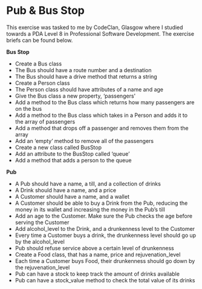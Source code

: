 # Pub & Bus Stop 

This exercise was tasked to me by CodeClan, Glasgow where I studied towards a PDA Level 8 in Professional Software Development. The exercise briefs can be found below.

**Bus Stop**

- Create a Bus class
- The Bus should have a route number and a destination
- The Bus should have a drive method that returns a string
- Create a Person class
- The Person class should have attributes of a name and age
- Give the Bus class a new property, ‘passengers'
- Add a method to the Bus class which returns how many passengers are on the bus
- Add a method to the Bus class which takes in a Person and adds it to the array of passengers
- Add a method that drops off a passenger and removes them from the array
- Add an ‘empty’ method to remove all of the passengers
- Create a new class called BusStop
- Add an attribute to the BusStop called ‘queue’
- Add a method that adds a person to the queue

**Pub**

- A Pub should have a name, a till, and a collection of drinks
- A Drink should have a name, and a price
- A Customer should have a name, and a wallet
- A Customer should be able to buy a Drink from the Pub, reducing the money in its wallet and increasing the money in the Pub’s till
- Add an age to the Customer. Make sure the Pub checks the age before serving the Customer
- Add alcohol_level to the Drink, and a drunkenness level to the Customer 
- Every time a Customer buys a drink, the drunkenness level should go up by the alcohol_level
- Pub should refuse service above a certain level of drunkenness
- Create a Food class, that has a name, price and rejuvenation_level 
- Each time a Customer buys Food, their drunkenness should go down by the rejuvenation_level
- Pub can have a stock to keep track the amount of drinks available
- Pub can have a stock_value method to check the total value of its drinks
